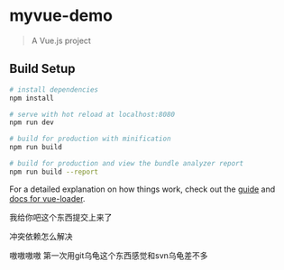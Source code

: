 # myvue-demo

> A Vue.js project

## Build Setup

``` bash
# install dependencies
npm install

# serve with hot reload at localhost:8080
npm run dev

# build for production with minification
npm run build

# build for production and view the bundle analyzer report
npm run build --report
```

For a detailed explanation on how things work, check out the [guide](http://vuejs-templates.github.io/webpack/) and [docs for vue-loader](http://vuejs.github.io/vue-loader).

我给你吧这个东西提交上来了

冲突依赖怎么解决

嗷嗷嗷嗷  第一次用git乌龟这个东西感觉和svn乌龟差不多

